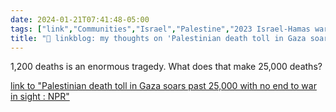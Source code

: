 ```yaml
---
date: 2024-01-21T07:41:48-05:00
tags: ["link","Communities","Israel","Palestine","2023 Israel-Hamas war"]
title: "🔗 linkblog: my thoughts on 'Palestinian death toll in Gaza soars past 25,000 with no end to war in sight : NPR'"
---
```

1,200 deaths is an enormous tragedy. What does that make 25,000 deaths?

[link to "Palestinian death toll in Gaza soars past 25,000 with no end to war in sight : NPR"](https://www.npr.org/2024/01/21/1225883522/palestinian-death-toll-soars-past-25-000-in-gaza-with-no-end-to-war-in-sight)
